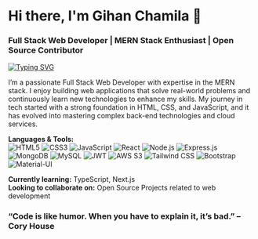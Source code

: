 # Hi there, I'm Gihan Chamila 👋

### Full Stack Web Developer | MERN Stack Enthusiast | Open Source Contributor

[![Typing SVG](https://readme-typing-svg.demolab.com?font=Fira+Code&weight=600&size=30&pause=1000&color=F7A01E&background=000000&width=435&lines=Full+Stack+Web+Developer;MERN+Stack+Enthusiast;Open+Source+Contributor)](https://git.io/typing-svg)


I’m a passionate Full Stack Web Developer with expertise in the MERN stack. I enjoy building web applications that solve real-world problems and continuously learn new technologies to enhance my skills. My journey in tech started with a strong foundation in HTML, CSS, and JavaScript, and it has evolved into mastering complex back-end technologies and cloud services.

**Languages & Tools:**  
![HTML5](https://img.shields.io/badge/-HTML5-E34F26?style=flat&logo=html5&logoColor=white) 
![CSS3](https://img.shields.io/badge/-CSS3-1572B6?style=flat&logo=css3) 
![JavaScript](https://img.shields.io/badge/-JavaScript-F7DF1E?style=flat&logo=javascript&logoColor=black) 
![React](https://img.shields.io/badge/-React-61DAFB?style=flat&logo=react&logoColor=white) 
![Node.js](https://img.shields.io/badge/-Node.js-339933?style=flat&logo=node.js&logoColor=white)
![Express.js](https://img.shields.io/badge/-Express.js-000000?style=flat&logo=express&logoColor=white)
![MongoDB](https://img.shields.io/badge/-MongoDB-47A248?style=flat&logo=mongodb&logoColor=white)
![MySQL](https://img.shields.io/badge/-MySQL-4479A1?style=flat&logo=mysql&logoColor=white)
![JWT](https://img.shields.io/badge/-JWT-000000?style=flat&logo=JSON%20web%20tokens&logoColor=white)
![AWS S3](https://img.shields.io/badge/-AWS%20S3-232F3E?style=flat&logo=amazon-s3&logoColor=white)
![Tailwind CSS](https://img.shields.io/badge/-TailwindCSS-06B6D4?style=flat&logo=tailwind-css&logoColor=white)
![Bootstrap](https://img.shields.io/badge/-Bootstrap-563D7C?style=flat&logo=bootstrap&logoColor=white)
![Material-UI](https://img.shields.io/badge/-Material--UI-0081CB?style=flat&logo=material-ui)

**Currently learning:** TypeScript, Next.js  
**Looking to collaborate on:** Open Source Projects related to web development  


### “Code is like humor. When you have to explain it, it’s bad.” – Cory House  

